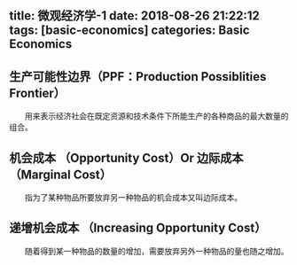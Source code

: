 title: 微观经济学-1
date: 2018-08-26 21:22:12
tags: [basic-economics] 
categories: Basic Economics
---
## 生产可能性边界（PPF：Production Possiblities Frontier）
&emsp;&emsp;用来表示经济社会在既定资源和技术条件下所能生产的各种商品的最大数量的组合。    

## 机会成本 （Opportunity Cost）Or 边际成本 （Marginal Cost）
&emsp;&emsp;指为了某种物品所要放弃另一种物品的机会成本又叫边际成本。   

## 递增机会成本 （Increasing Opportunity Cost）
&emsp;&emsp;随着得到某一种物品的数量的增加，需要放弃另外一种物品的量也随之增加。    


